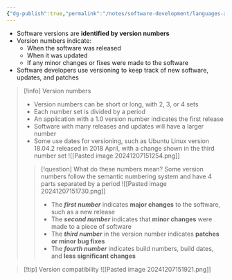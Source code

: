 ```yaml
---
{"dg-publish":true,"permalink":"/notes/software-development/languages-and-frameworks/full-stack-javascript-course-by-ibm-coursera/001-introduction-to-software-engineering/module-1-sdlc-software-development-lifecycle/006-software-versions/","tags":["programming","softwareengineering","softwaredevelopment","SDLC"],"created":"2025-07-13T15:24:50.230+08:00"}
---
```



- Software versions are **identified by version numbers**
- Version numbers indicate:
  - When the software was released
  - When it was updated
  - If any minor changes or fixes were made to the software
- Software developers use versioning to keep track of new software, updates, and patches

> [!info] Version numbers
>
> - Version numbers can be short or long, with 2, 3, or 4 sets
> - Each number set is divided by a period
> - An application with a 1.0 version number indicates the first release
> - Software with many releases and updates will have a larger number
> - Some use dates for versioning, such as Ubuntu Linux version 18.04.2 released in 2018 April, with a change shown in the third number set
>   ![[Pasted image 20241207151254.png]]
>
> > [!question] What do these numbers mean?
> > Some version numbers follow the semantic numbering system and have 4 parts separated by a period
> > ![[Pasted image 20241207151730.png]]
> >
> > - The **_first number_** indicates **major changes** to the software, such as a new release
> > - The **_second number_** indicates that **minor changes** were made to a piece of software
> > - The **_third number_** in the version number indicates **patches or minor bug fixes**
> > - The **_fourth number_** indicates build numbers, build dates, and **less significant changes**

> [!tip] Version compatibility
> ![[Pasted image 20241207151921.png]]
